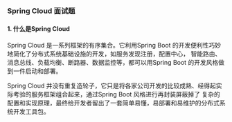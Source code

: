 ### Spring Cloud 面试题

#### 1. 什么是Spring Cloud 

   Spring Cloud 是一系列框架的有序集合。它利用Spring Boot 的开发便利性巧妙地简化了分布式系统基础设施的开发，如服务发现注册，配置中心，
   智能路由、消息总线、负载均衡、断路器、数据监控等，都可以用Spring Boot 的开发风格做到一件启动和部署。
   
   Spring Cloud 并没有重复造轮子，它只是将各家公司开发的比较成熟、经得起实际考验的服务框架组合起来，通过Spring Boot 风格进行再封装屏蔽掉了
   复杂的配置和实现原理，最终给开发者留出了一套简单易懂，易部署和易维护的分布式系统开发工具包。
   
